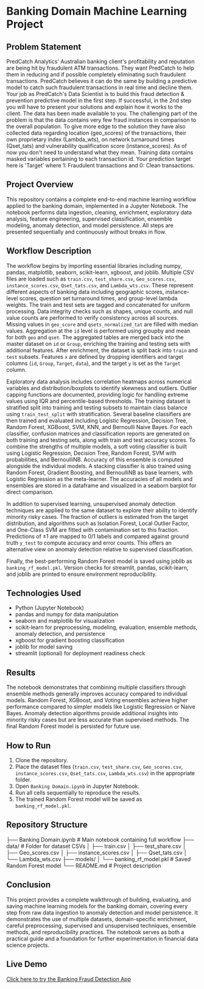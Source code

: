 # Banking Domain Machine Learning Project

## Problem Statement
PredCatch Analytics' Australian banking client's profitability and reputation are being hit by fraudulent ATM transactions. They want PredCatch to help them in reducing and if possible completely eliminating such fraudulent transactions. PredCatch believes it can do the same by building a predictive model to catch such fraudulent transactions in real time and decline them. Your job as PredCatch's Data Scientist is to build this fraud detection & prevention predictive model in the first step. If successful, in the 2nd step you will have to present your solutions and explain how it works to the client. The data has been made available to you. The challenging part of the problem is that the data contains very few fraud instances in comparison to the overall population. To give more edge to the solution they have also collected data regarding location (geo_scores) of the transactions, their own proprietary index (Lambda_wts), on network turnaround times (Qset_tats) and vulnerability qualification score (instance_scores). As of now you don't need to understand what they mean. Training data contains masked variables pertaining to each transaction id. Your prediction target here is 'Target' where 1: Fraudulent transactions and 0: Clean transactions.

## Project Overview
This repository contains a complete end-to-end machine learning workflow applied to the banking domain, implemented in a Jupyter Notebook. The notebook performs data ingestion, cleaning, enrichment, exploratory data analysis, feature engineering, supervised classification, ensemble modeling, anomaly detection, and model persistence. All steps are presented sequentially and continuously without breaks in flow.

## Workflow Description
The workflow begins by importing essential libraries including numpy, pandas, matplotlib, seaborn, scikit-learn, xgboost, and joblib. Multiple CSV files are loaded such as `train.csv`, `test_share.csv`, `Geo_scores.csv`, `instance_scores.csv`, `Qset_tats.csv`, and `Lambda_wts.csv`. These represent different aspects of banking data including geographic scores, instance-level scores, question set turnaround times, and group-level lambda weights. The train and test sets are tagged and concatenated for uniform processing. Data integrity checks such as shapes, unique counts, and null value counts are performed to verify consistency across all sources. Missing values in `geo_score` and `qsets_normalized_tat` are filled with median values. Aggregation at the `id` level is performed using groupby and mean for both `geo` and `qset`. The aggregated tables are merged back into the master dataset on `id` or `Group`, enriching the training and testing sets with additional features. After enrichment, the dataset is split back into `train` and `test` subsets. Features `x` are defined by dropping identifiers and target columns (`id`, `Group`, `Target`, `data`), and the target `y` is set as the `Target` column.

Exploratory data analysis includes correlation heatmaps across numerical variables and distribution/boxplots to identify skewness and outliers. Outlier capping functions are documented, providing logic for handling extreme values using IQR and percentile-based thresholds. The training dataset is stratified split into training and testing subsets to maintain class balance using `train_test_split` with stratification. Several baseline classifiers are then trained and evaluated including Logistic Regression, Decision Tree, Random Forest, XGBoost, SVM, KNN, and Bernoulli Naive Bayes. For each classifier, confusion matrices and classification reports are generated on both training and testing sets, along with train and test accuracy scores. To combine the strengths of multiple models, a soft voting classifier is built using Logistic Regression, Decision Tree, Random Forest, SVM with probabilities, and BernoulliNB. Accuracy of this ensemble is computed alongside the individual models. A stacking classifier is also trained using Random Forest, Gradient Boosting, and BernoulliNB as base learners, with Logistic Regression as the meta-learner. The accuracies of all models and ensembles are stored in a dataframe and visualized in a seaborn barplot for direct comparison.

In addition to supervised learning, unsupervised anomaly detection techniques are applied to the same dataset to explore their ability to identify minority risky cases. The fraction of outliers is estimated from the target distribution, and algorithms such as Isolation Forest, Local Outlier Factor, and One-Class SVM are fitted with contamination set to this fraction. Predictions of ±1 are mapped to 0/1 labels and compared against ground truth `y_test` to compute accuracy and error counts. This offers an alternative view on anomaly detection relative to supervised classification.

Finally, the best-performing Random Forest model is saved using joblib as `banking_rf_model.pkl`. Version checks for streamlit, pandas, scikit-learn, and joblib are printed to ensure environment reproducibility.

## Technologies Used
- Python (Jupyter Notebook)
- pandas and numpy for data manipulation
- seaborn and matplotlib for visualization
- scikit-learn for preprocessing, modeling, evaluation, ensemble methods, anomaly detection, and persistence
- xgboost for gradient boosting classification
- joblib for model saving
- streamlit (optional) for deployment readiness check

## Results
The notebook demonstrates that combining multiple classifiers through ensemble methods generally improves accuracy compared to individual models. Random Forest, XGBoost, and Voting ensembles achieve higher performance compared to simpler models like Logistic Regression or Naive Bayes. Anomaly detection algorithms provide additional insights into minority risky cases but are less accurate than supervised methods. The final Random Forest model is persisted for future use.

## How to Run
1. Clone the repository.
2. Place the dataset files (`train.csv`, `test_share.csv`, `Geo_scores.csv`, `instance_scores.csv`, `Qset_tats.csv`, `Lambda_wts.csv`) in the appropriate folder.
3. Open `Banking Domain.ipynb` in Jupyter Notebook.
4. Run all cells sequentially to reproduce the results.
5. The trained Random Forest model will be saved as `banking_rf_model.pkl`.

## Repository Structure
├── Banking Domain.ipynb # Main notebook containing full workflow
├── data/ # Folder for dataset CSVs
│ ├── train.csv
│ ├── test_share.csv
│ ├── Geo_scores.csv
│ ├── instance_scores.csv
│ ├── Qset_tats.csv
│ └── Lambda_wts.csv
├── models/
│ └── banking_rf_model.pkl # Saved Random Forest model
└── README.md # Project description

## Conclusion
This project provides a complete walkthrough of building, evaluating, and saving machine learning models for the banking domain, covering every step from raw data ingestion to anomaly detection and model persistence. It demonstrates the use of multiple datasets, domain-specific enrichment, careful preprocessing, supervised and unsupervised techniques, ensemble methods, and reproducibility practices. The notebook serves as both a practical guide and a foundation for further experimentation in financial data science projects.

## Live Demo
[Click here to try the Banking Fraud Detection App](https://sourav-003-banking-fraud-detection-app-9pj0kg.streamlit.app/)

